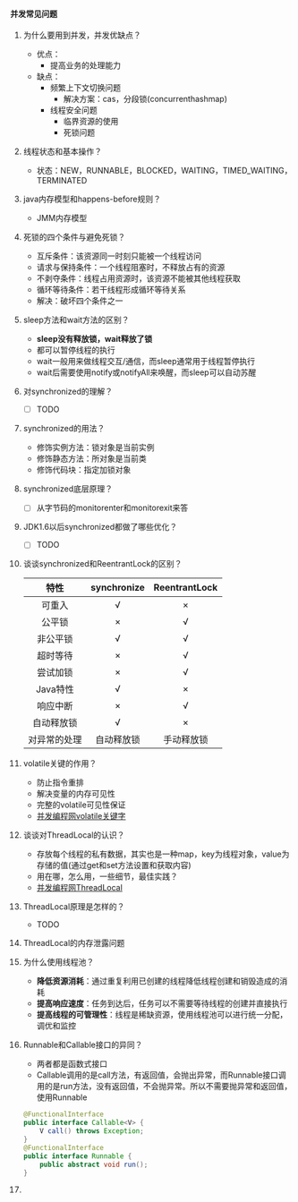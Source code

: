 #### 并发常见问题

1. 为什么要用到并发，并发优缺点？
   - 优点：
     - 提高业务的处理能力
   - 缺点：
     - 频繁上下文切换问题
       - 解决方案：cas，分段锁(concurrenthashmap)
     - 线程安全问题
       - 临界资源的使用
       - 死锁问题
   
2. 线程状态和基本操作？
   
   - 状态：NEW，RUNNABLE，BLOCKED，WAITING，TIMED_WAITING，TERMINATED
   
3. java内存模型和happens-before规则？
   
   - JMM内存模型
   
4. 死锁的四个条件与避免死锁？
   - 互斥条件：该资源同一时刻只能被一个线程访问
   - 请求与保持条件：一个线程阻塞时，不释放占有的资源
   - 不剥夺条件：线程占用资源时，该资源不能被其他线程获取
   - 循环等待条件：若干线程形成循环等待关系
   - 解决：破坏四个条件之一
   
5. sleep方法和wait方法的区别？
   - **sleep没有释放锁，wait释放了锁**
   - 都可以暂停线程的执行
   - wait一般用来做线程交互/通信，而sleep通常用于线程暂停执行
   - wait后需要使用notify或notifyAll来唤醒，而sleep可以自动苏醒
   
6. 对synchronized的理解？

   - [ ] TODO

7. synchronized的用法？
   - 修饰实例方法：锁对象是当前实例
   - 修饰静态方法：所对象是当前类
   - 修饰代码块：指定加锁对象

8. synchronized底层原理？

   - [ ] 从字节码的monitorenter和monitorexit来答

9. JDK1.6以后synchronized都做了哪些优化？

   - [ ] TODO

10. 谈谈synchronized和ReentrantLock的区别？

    |     特性     | synchronize | ReentrantLock |
    | :----------: | :---------: | :-----------: |
    |    可重入    |      √      |       ×       |
    |    公平锁    |      ×      |       √       |
    |   非公平锁   |      √      |       √       |
    |   超时等待   |      ×      |       √       |
    |   尝试加锁   |      ×      |       √       |
    |   Java特性   |      √      |       ×       |
    |   响应中断   |      ×      |       √       |
    |  自动释放锁  |      √      |       ×       |
    | 对异常的处理 | 自动释放锁  |  手动释放锁   |

11. volatile关键的作用？

    - 防止指令重排
    - 解决变量的内存可见性
    - 完整的volatile可见性保证
    - [并发编程网volatile关键字](http://ifeve.com/java-volatile关键字/)

12. 谈谈对ThreadLocal的认识？

    - 存放每个线程的私有数据，其实也是一种map，key为线程对象，value为存储的值(通过get和set方法设置和获取内容)
    - 用在哪，怎么用，一些细节，最佳实践？
    - [并发编程网ThreadLocal](http://ifeve.com/手撕面试题threadlocal！！！/)
    
13. ThreadLocal原理是怎样的？

    - TODO

14. ThreadLocal的内存泄露问题

15. 为什么使用线程池？

    - **降低资源消耗**：通过重复利用已创建的线程降低线程创建和销毁造成的消耗
    - **提高响应速度**：任务到达后，任务可以不需要等待线程的创建并直接执行
    - **提高线程的可管理性**：线程是稀缺资源，使用线程池可以进行统一分配，调优和监控

16. Runnable和Callable接口的异同？

    - 两者都是函数式接口
    - Callable调用的是call方法，有返回值，会抛出异常，而Runnable接口调用的是run方法，没有返回值，不会抛异常。所以不需要抛异常和返回值，使用Runnable

    ```java
    @FunctionalInterface
    public interface Callable<V> {
        V call() throws Exception;
    }
    @FunctionalInterface
    public interface Runnable {
        public abstract void run();
    }
    ```

17. 